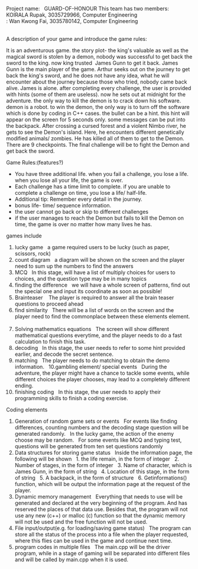 Project name:   GUARD-OF-HONOUR
This team has two members: KOIRALA Rupak, 3035729966, Computer Engineering
                                  
                                            : Wan Kwong Fai, 3035780142, Computer Engineering
                         
                         

A description of your game and introduce the game rules:

It is an adventurous game. the story plot- the king's valuable as well as the magical sword is stolen by a demon, nobody was successful to get back the sword to the king. now king trusted  James Gunn to get it back. James Gunn is the main player of the game. Arthur seeks out on the journey to get back the king's sword, and he does not have any idea, what he will encounter about the journey because those who tried, nobody came back alive. James is alone. after completing every challenge, the user is provided with hints (some of them are useless). now he sets out at midnight for the adventure. the only way to kill the demon is to crack down his software. demon is a robot. to win the demon, the only way is to turn off the software which is done by coding in C++ cases. the bullet can be a hint. this hint will appear on the screen for 5 seconds only. some messages can be put into the backpack. 
After crossing a cursed forest and a violent Nimbo river, he gets to see the Demon's island. Here, he encounters different genetically modified animals/ zombies. He has killed all of them to get to the Demon. There are 9 checkpoints. The final challenge will be to fight the Demon and get back the sword. 

Game Rules:(features?)
- You have three additional life. when you fail a challenge, you lose a life. when you lose all your life, the game is over.
- Each challenge has a time limit to complete. if you are unable to complete a challenge on time, you lose a life/ half-life.
- Additional tip: Remember every detail in the journey.
- bonus life- time/ sequence information. 
- the user cannot go back or skip to different challenges
- if the user manages to reach the Demon but fails to kill the Demon on time, the game is over no matter how many lives he has. 

games include
1. lucky game 
  a game required users to be lucky (such as paper, scissors, rock)
  
2. count diagram
  a diagram will be shown on the screen and the player need to sum up the numbers to find the answers
  
3. MCQ
  In this stage, will have a list of multiply choices for users to choices, and the question type may be in many topics
  
4. finding the difference
  we will have a whole screen of patterns, find out the special one and input its coordinate as soon as possible!
  
5. Brainteaser    The player is required to answer all the brain teaser questions to proceed ahead
  
6. find similarity
  There will be a list of words on the screen and the player need to find the commonplace between these elements element.
  
7. Solving mathematics equations
  The screen will show different mathematical questions everytime, and the player needs to do a fast calculation to finish this task.
  
8. decoding
  In this stage, the user needs to refer to some hint provided earlier, and decode the secret sentence.
  
9. matching
  The player needs to do matching to obtain the demo information.
  
10.gambling element/ special events
  During the adventure, the player might have a chance to tackle some events, while different choices the player chooses, may lead to a completely different ending.
  
11. finishing coding
  In this stage, the user needs to apply their programming skills to finish a coding exercise.



Coding elements

1. Generation of random game sets or events
  For events like finding differences, counting numbers and the decoding stage question will be generated randomly.
  In the lucky game, the action of the enemy choose may be random.
  For some events like MCQ and typing test, questions will be generated from ten set questions randomly
  
2. Data structures for storing game status
  Inside the information page, the following will be shown
  1. the life remain, in the form of integer
  2. Number of stages, in the form of integer
  3. Name of character, which is James Gunn, in the form of string
  4. Location of this stage, in the form of string
  5. A backpack, in the form of structure 
  6. Getinformations() function, which will be output the information page at the request of the player.
  
3. Dynamic memory management
  Everything that needs to use will be generated and declared at the very beginning of the program. And has reserved the places of that data use. Besides that, the program will not use any new (c++) or malloc (c) function so that the dynamic memory will not be used and the free function will not be used.
  
4. File input/output(e.g. for loading/saving game status)
  The program can store all the status of the process into a file when the player requested, where this flies can be used in the game and continue next time.
  
5. program codes in multiple files
  The main.cpp will be the driver program, while in a stage of gaming will be separated into different files and will be called by main.cpp when it is used.

